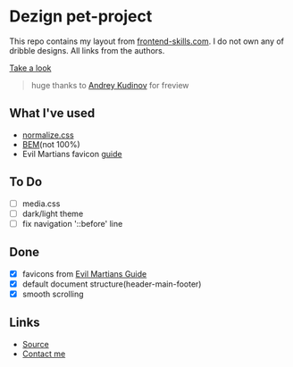 # **Dezign pet-project**

This repo contains my layout from [frontend-skills.com](https://frontend-skills.com).
I do not own any of dribble designs. All links from the authors.

[Take a look](https://latnikou.github.io/pet-dezign/)

> huge thanks to [Andrey Kudinov](https://github.com/andrey-kudinov) for freview

## **What I've used**
- [normalize.css](https://necolas.github.io/normalize.css/)
- [BEM](https://ru.bem.info/)(not 100%)
- Evil Martians favicon [guide](https://evilmartians.com/chronicles/how-to-favicon-in-2021-six-files-that-fit-most-needs)

## **To Do**
- [ ] media.css
- [ ] dark/light theme 
- [ ] fix navigation '::before' line 

## **Done**
- [x] favicons from [Evil Martians Guide](https://evilmartians.com/chronicles/how-to-favicon-in-2021-six-files-that-fit-most-needs)
- [x] default document structure(header-main-footer)
- [x] smooth scrolling

## **Links**
- [Source](https://frontend-skills.com/template/FQvOXqylrjWfP5vg7Fhl)
- [Contact me](https://t.me/latnikov)
